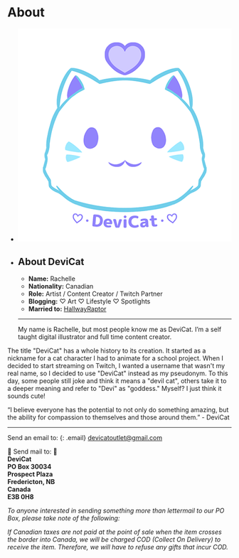 # About

* ![](img/devicatlogobrand.png)

* ## About DeviCat
  * **Name:** Rachelle 
  * **Nationality:** Canadian
  * **Role:** Artist / Content Creator / Twitch Partner
  * **Blogging:** ♡ Art ♡ Lifestyle ♡ Spotlights
  * **Married to:** [HallwayRaptor](https://www.instagram.com/HallwayRaptor)

  ---

  My name is Rachelle, but most people know me as DeviCat. I’m a self taught digital illustrator and full time content creator.

The title "DeviCat" has a whole history to its creation. It started as a nickname for a cat character I had to animate for a school project. When I decided to start streaming on Twitch, I wanted a username that wasn't my real name, so I decided to use "DeviCat" instead as my pseudonym. To this day, some people still joke and think it means a "devil cat", others take it to a deeper meaning and refer to "Devi" as "goddess." Myself? I just think it sounds cute!

“I believe everyone has the potential to not only do something amazing, but the ability for compassion to themselves and those around them.” - DeviCat

---

Send an email to:
{: .email}
[devicatoutlet@gmail.com](mailto:devicatoutlet@gmail.com)

💌 Send mail to: 💌<br>
<b>DeviCat <br>
PO Box 30034 <br>
Prospect Plaza <br>
Fredericton, NB <br>
Canada <br>
E3B 0H8 </b> <br>

<i>To anyone interested in sending something more than lettermail to our PO Box,
please take note of the following:</i>

<i>If Canadian taxes are not paid at the point of sale when the item crosses the
border into Canada, we will be charged COD (Collect On Delivery) to receive
the item. Therefore, we will have to refuse any gifts that incur COD.</i>